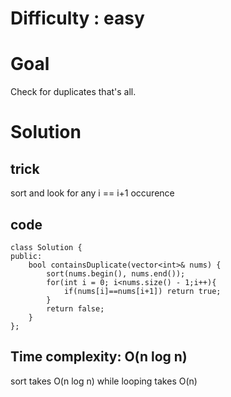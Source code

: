 # Difficulty : easy
# Goal
Check for duplicates that's all. 
# Solution
## trick
sort and look for any i == i+1 occurence
  
## code
  ```
class Solution {
  public:
      bool containsDuplicate(vector<int>& nums) {
          sort(nums.begin(), nums.end());
          for(int i = 0; i<nums.size() - 1;i++){
              if(nums[i]==nums[i+1]) return true;
          }
          return false;
      }
 };
  ```
  
## Time complexity: O(n log n)
sort takes O(n log n) while looping takes O(n)
  
